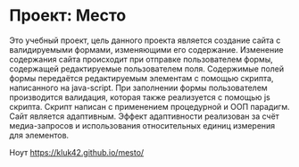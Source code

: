 # Проект: Место

Это учебный проект, цель данного проекта является создание сайта с валидируемыми формами, изменяющими его содержание. Изменение содержания сайта происходит при отправке пользователем формы, содержащей редактируемые пользователем поля. Содержимые полей формы передаётся редактируемым элементам с помощью скрипта, написанного на java-script. При заполнении формы пользователем производится валидация, которая также реализуется с помощью js скрипта. Скрипт написан с применением процедурной и ООП парадигм. Сайт является адаптивным. Эффект адаптивности реализован за счёт медиа-запросов и использования относительных единиц измерения для элементов.


Ноут
https://kluk42.github.io/mesto/